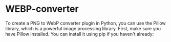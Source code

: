 # WEBP-converter
To create a PNG to WebP converter plugin in Python, you can use the Pillow library, which is a powerful image processing library. First, make sure you have Pillow installed. You can install it using pip if you haven't already:
